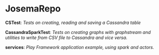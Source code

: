 # JosemaRepo

**CSTest**: _Tests on creating, reading and saving a Cassandra table_

**CassandraSparkTest**: _Tests on creating graphs with graphstream and utilities to write from CSV file to Cassandra and vice versa._

**services**: _Play Framework application example, using spark and actors._
